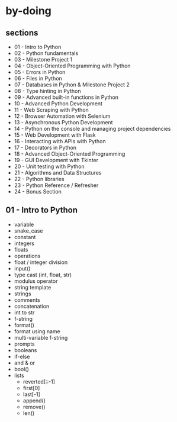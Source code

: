 # by-doing

## sections

- 01 - Intro to Python
- 02 - Python fundamentals
- 03 - Milestone Project 1
- 04 - Object-Oriented Programming with Python
- 05 - Errors in Python
- 06 - Files in Python
- 07 - Databases in Python & Milestone Project 2
- 08 - Type hinting in Python
- 09 - Advanced built-in functions in Python
- 10 - Advanced Python Development
- 11 - Web Scraping with Python
- 12 - Browser Automation with Selenium
- 13 - Asynchronous Python Development
- 14 - Python on the console and managing project dependencies
- 15 - Web Development with Flask
- 16 - Interacting with APIs with Python
- 17 - Decorators in Python
- 18 - Advanced Object-Oriented Programming
- 19 - GUI Development with Tkinter
- 20 - Unit testing with Python
- 21 - Algorithms and Data Structures
- 22 - Python libraries
- 23 - Python Reference / Refresher
- 24 - Bonus Section

## 01 - Intro to Python

- variable
- snake_case
- constant
- integers
- floats
- operations
- float / integer division
- input()
- type cast (int, float, str)
- modulus operator
- string template
- strings
- comments
- concatenation
- int to str
- f-string
- format()
- format using name
- multi-variable f-string
- prompts
- booleans
- if-else
- and & or
- bool()
- lists
  - reverted[::-1]
  - first[0]
  - last[-1]
  - append()
  - remove()
  - len()